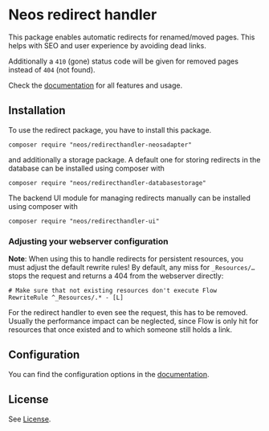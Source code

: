 # Neos redirect handler

This package enables automatic redirects for renamed/moved pages. This helps with SEO and user experience by avoiding dead links.

Additionally a `410` (gone) status code will be given for removed pages instead of `404` (not found). 

Check the [documentation](https://neos-redirecthandler-adapter.readthedocs.io/en/latest/) for all features and usage.

## Installation

To use the redirect package, you have to install this package.

    composer require "neos/redirecthandler-neosadapter"

and additionally a storage package. A default one for storing redirects in the database can be installed using composer with 

    composer require "neos/redirecthandler-databasestorage"

The backend UI module for managing redirects manually can be installed using composer with 

    composer require "neos/redirecthandler-ui"

### Adjusting your webserver configuration

**Note**: When using this to handle redirects for persistent resources, you must adjust the default
rewrite rules! By default, any miss for `_Resources/…` stops the request and returns a 404 from the
webserver directly:
  
  	# Make sure that not existing resources don't execute Flow
	RewriteRule ^_Resources/.* - [L]

For the redirect handler to even see the request, this has to be removed. Usually the performance impact
can be neglected, since Flow is only hit for resources that once existed and to which someone still holds
a link.

## Configuration

You can find the configuration options in the [documentation](https://neos-redirecthandler-adapter.readthedocs.io/en/latest/).

## License

See [License](./LICENSE.txt).
